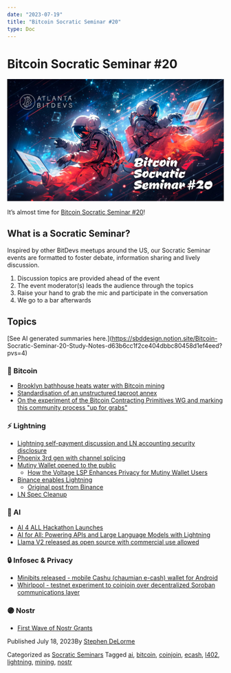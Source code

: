 ```yaml
---
date: "2023-07-19"
title: "Bitcoin Socratic Seminar #20"
type: Doc
---
```

# Bitcoin Socratic Seminar #20

![](content/uploads/2023/07/ATLBitDevs_2023-07-19_socratic-1568x882.jpg)

It’s almost time for [Bitcoin Socratic Seminar
#20](https://www.meetup.com/azbitcoinevents/294482440/)!

## What is a Socratic Seminar?

Inspired by other BitDevs meetups around the US, our Socratic Seminar events
are formatted to foster debate, information sharing and lively discussion.

  1. Discussion topics are provided ahead of the event
  2. The event moderator(s) leads the audience through the topics
  3. Raise your hand to grab the mic and participate in the conversation
  4. We go to a bar afterwards

## Topics

[See AI generated summaries here.](https://sbddesign.notion.site/Bitcoin-
Socratic-Seminar-20-Study-Notes-d63b6cc1f2ce404dbbc80458d1ef4eed?pvs=4)

### 🧡 Bitcoin

  * [Brooklyn bathhouse heats water with Bitcoin mining](https://www.datacenterdynamics.com/en/news/brooklyn-bathhouse-heats-water-with-bitcoin-mining/)
  * [Standardisation of an unstructured taproot annex](https://lists.linuxfoundation.org/pipermail/bitcoin-dev/2023-June/021731.html)
  * [On the experiment of the Bitcoin Contracting Primitives WG and marking this community process "up for grabs"](https://lists.linuxfoundation.org/pipermail/bitcoin-dev/2023-July/021786.html)

### ⚡️ Lightning

  * [Lightning self-payment discussion and LN accounting security disclosure](https://lists.linuxfoundation.org/pipermail/lightning-dev/2023-June/003983.html)
  * [Phoenix 3rd gen with channel splicing](https://acinq.co/blog/phoenix-splicing-update)
  * [Mutiny Wallet opened to the public](https://www.mutinywallet.com/)
    * [How the Voltage LSP Enhances Privacy for Mutiny Wallet Users](https://blog.mutinywallet.com/p/9797d8eb-d54f-4621-bb33-a5178360ab22/)
  * [Binance enables Lightning](https://twitter.com/nicolasburtey/status/1680844622866644993?s=46&t=VNIqbNVCMq3eJPIXTG4mQA)
    * [Original post from Binance](https://twitter.com/binance/status/1680777249090576385)
  * [LN Spec Cleanup](https://lists.linuxfoundation.org/pipermail/lightning-dev/2023-June/004001.html)

### 🧠 AI

  * [AI 4 ALL Hackathon Launches](https://bolt.fun/tournaments/ai4all/overview)
  * [AI for All: Powering APIs and Large Language Models with Lightning](https://lightning.engineering/posts/2023-07-05-l402-langchain/)
  * [Llama V2 released as open source with commercial use allowed](https://about.fb.com/news/2023/07/llama-2/)

### 🔒 Infosec & Privacy

  * [Minibits released - mobile Cashu (chaumian e-cash) wallet for Android](https://primal.net/e/note1alc7gfwj0y8vwqa6evph8vr8fx0d7fqhfwz94s0mj9efsa2jj3dspe3lxd?ref=nobsbitcoin.com)
  * [Whirlpool - testnet experiment to coinjoin over decentralized Soroban communications layer](https://twitter.com/SamouraiDev/status/1679092893171040256)

### 🟣 Nostr

  * [First Wave of Nostr Grants](https://opensats.org/blog/nostr-grants-july-2023)

Published July 18, 2023By [Stephen DeLorme](author/stephen/index.html)

Categorized as [Socratic Seminars](category/socratic-seminars/index.html)
Tagged [ai](tag/ai/index.html), [bitcoin](tag/bitcoin/index.html),
[coinjoin](tag/coinjoin/index.html), [ecash](tag/ecash/index.html),
[l402](tag/l402/index.html), [lightning](tag/lightning/index.html),
[mining](tag/mining/index.html), [nostr](tag/nostr/index.html)

#
